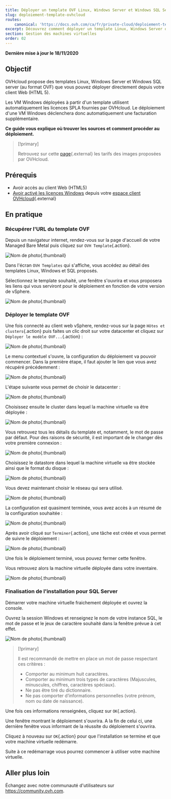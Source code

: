 ```yaml
---
title: Déployer un template OVF Linux, Windows Server et Windows SQL Server
slug: deploiement-template-ovhcloud
routes:
    canonical: 'https://docs.ovh.com/ca/fr/private-cloud/deploiement-template-ovh/'
excerpt: Découvrez comment déployer un template Linux, Windows Server ou Windows SQL Server
section: Gestion des machines virtuelles
order: 02
---
```


**Dernière mise à jour le 18/11/2020**

## Objectif

OVHcloud propose des templates Linux, Windows Server et Windows SQL server (au format OVF) que vous pouvez déployer directement depuis votre client Web (HTML 5).

Les VM Windows déployées à partir d'un template utilisent automatiquement les licences SPLA fournies par OVHcloud. Le déploiement d'une VM Windows déclenchera donc automatiquement une facturation supplémentaire.

**Ce guide vous explique où trouver les sources et comment procéder au déploiement.**

> [!primary]
> 
> Retrouvez sur cette [page](https://www.ovhcloud.com/fr-ca/managed-bare-metal/options/){.external} les tarifs des images proposées par OVHcloud.
>

## Prérequis

- Avoir accès au client Web (HTML5)
- [Avoir activé les licences Windows](../manager-ovhcloud/#licence-windows) depuis votre [espace client OVHcloud](https://ca.ovh.com/auth/?action=gotomanager&from=https://www.ovh.com/ca/fr/&ovhSubsidiary=qc){.external}


## En pratique

### Récupérer l'URL du template OVF

Depuis un navigateur internet, rendez-vous sur la page d'accueil de votre Managed Bare Metal puis cliquez sur `OVH Template`{.action}.

![Nom de photo](images/gatewayssl.png){.thumbnail}

Dans l'écran `OVH Templates` qui s'affiche, vous accédez au détail des templates Linux, Windows et SQL proposés. 

Sélectionnez le template souhaité, une fenêtre s'ouvrira et vous proposera les liens qui vous serviront pour le déploiement en fonction de votre version de vSphere.

![Nom de photo](images/copylink.png){.thumbnail}


### Déployer le template OVF

Une fois connecté au client web vSphere, rendez-vous sur la page `Hôtes et clusters`{.action} puis faites un clic droit sur votre datacenter et cliquez sur `Déployer le modèle OVF...`{.action} :

![Nom de photo](images/01selectdeploy.png){.thumbnail}

Le menu contextuel s'ouvre, la configuration du déploiement va pouvoir commencer. Dans la première étape, il faut ajouter le lien que vous avez récupéré précédemment :

![Nom de photo](images/02puturl.png){.thumbnail}

L'étape suivante vous permet de choisir le datacenter :

![Nom de photo](images/03selectdatacenter.png){.thumbnail}

Choisissez ensuite le cluster dans lequel la machine virtuelle va être déployée :

![Nom de photo](images/04selectcluster.png){.thumbnail}

Vous retrouvez tous les détails du template et, notamment, le mot de passe par défaut. Pour des raisons de sécurité, il est important de le changer dès votre première connexion :

![Nom de photo](images/05detailstemplate.png){.thumbnail}

Choisissez le datastore dans lequel la machine virtuelle va être stockée ainsi que le format du disque :

![Nom de photo](images/06selectdatastore.png){.thumbnail}

Vous devez maintenant choisir le réseau qui sera utilisé.

![Nom de photo](images/07selectnetwork.png){.thumbnail}

La configuration est quasiment terminée, vous avez accès à un résumé de la configuration souhaitée :

![Nom de photo](images/08resume.png){.thumbnail}

Après avoir cliqué sur `Terminer`{.action}, une tâche est créée et vous permet de suivre le déploiement :

![Nom de photo](images/09startdeploy.png){.thumbnail}

Une fois le déploiement terminé, vous pouvez fermer cette fenêtre.

Vous retrouvez alors la machine virtuelle déployée dans votre inventaire.

![Nom de photo](images/10inventory.png){.thumbnail}

### Finalisation de l'installation pour SQL Server

Démarrer votre machine virtuelle fraichement déployée et ouvrez la console.

Ouvrez la session Windows et renseignez le nom de votre instance SQL, le mot de passe et le jeux de caractère souhaité dans la fenêtre prévue à cet effet.

![Nom de photo](images/sqlinformations.png){.thumbnail}


> [!primary]
> 
> Il est recommandé de mettre en place un mot de passe respectant ces critères :
> 
> * Comporter au minimum huit caractères.
> * Comporter au minimum trois types de caractères (Majuscules, minuscules, chiffres, caractères spéciaux).
> * Ne pas être tiré du dictionnaire.
> * Ne pas comporter d’informations personnelles (votre prénom, nom ou date de naissance).
>

Une fois ces informations renseignées, cliquez sur `OK`{.action}.

Une fenêtre montrant le déploiement s'ouvrira. A la fin de celui ci, une dernière fenêtre vous informant de la réussite du déploiement s'ouvrira.

Cliquez à nouveau sur `OK`{.action} pour que l'installation se termine et que votre machine virtuelle redémarre.

Suite à ce redémarrage vous pourrez commencer à utiliser votre machine virtuelle.


## Aller plus loin

Échangez avec notre communauté d'utilisateurs sur <https://community.ovh.com>.
